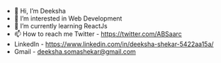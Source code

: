 - 👋 Hi, I’m Deeksha
- 👀 I’m interested in Web Development
- 🌱 I’m currently learning ReactJs
- 📫 How to reach me Twitter - https://twitter.com/ABSaarc 
- LinkedIn - https://www.linkedin.com/in/deeksha-shekar-5422aa15a/ 
- Gmail - deeksha.somashekar@gmail.com 

<!---
98deeksha/98deeksha is a ✨ special ✨ repository because its `README.md` (this file) appears on your GitHub profile.
You can click the Preview link to take a look at your changes.
--->
